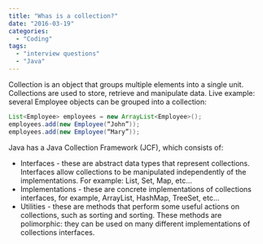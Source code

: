 ```yaml
---
title: "Whas is a collection?"
date: "2016-03-19"
categories:
  - "Coding"
tags:
  - "interview questions"
  - "Java"
---
```


Collection is an object that groups multiple elements into a single unit. Collections are used to store, retrieve and manipulate data. Live example: several Employee objects can be grouped into a collection:

```java
List<Employee> employees = new ArrayList<Employee>();
employees.add(new Employee(“John”));
employees.add(new Employee(“Mary”));
```

Java has a Java Collection Framework (JCF), which consists of:

- Interfaces - these are abstract data types that represent collections. Interfaces allow collections to be manipulated independently of the implementations. For example: List, Set, Map, etc...
- Implementations - these are concrete implementations of collections interfaces, for example, ArrayList, HashMap, TreeSet, etc...
- Utilities - these are methods that perform some useful actions on collections, such as sorting and sorting. These methods are polimorphic: they can be used on many different implementations of collections interfaces.
